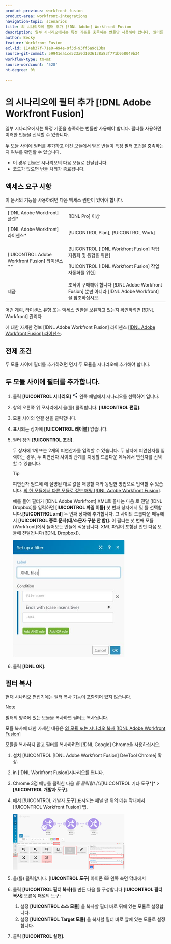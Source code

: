 ```yaml
---
product-previous: workfront-fusion
product-area: workfront-integrations
navigation-topic: scenarios
title: 의 시나리오에 필터 추가 [!DNL Adobe] Workfront Fusion
description: 일부 시나리오에서는 특정 기준을 충족하는 번들만 사용해야 합니다. 필터를 사용하면 이러한 번들을 선택할 수 있습니다.
author: Becky
feature: Workfront Fusion
exl-id: 114ab37f-71e0-494e-9f3d-93ff5a9d13ba
source-git-commit: 59941ea1ce523a0d1036138a83f771b058049b34
workflow-type: tm+mt
source-wordcount: '528'
ht-degree: 0%

---
```


# 의 시나리오에 필터 추가 [!DNL Adobe Workfront Fusion]

일부 시나리오에서는 특정 기준을 충족하는 번들만 사용해야 합니다. 필터를 사용하면 이러한 번들을 선택할 수 있습니다.

<!--

For example, you could create a scenario with the [!UICONTROL Watch records] trigger for [!DNL Salesforce] to capture only records containing a specific word written by a specific author.

-->

두 모듈 사이에 필터를 추가하고 이전 모듈에서 받은 번들이 특정 필터 조건을 충족하는지 여부를 확인할 수 있습니다.

* 이 경우 번들은 시나리오의 다음 모듈로 전달됩니다.
* 코드가 없으면 번들 처리가 종료됩니다.

## 액세스 요구 사항

이 문서의 기능을 사용하려면 다음 액세스 권한이 있어야 합니다.

<table style="table-layout:auto">
 <col> 
 <col> 
 <tbody> 
  <tr> 
    <td role="rowheader">[!DNL Adobe Workfront] 플랜*</td> 
   <td> <p>[!DNL Pro] 이상</p> </td> 
  </tr> 
  <tr data-mc-conditions=""> 
   <td role="rowheader">[!DNL Adobe Workfront] 라이센스*</td> 
   <td> <p>[!UICONTROL Plan], [!UICONTROL Work]</p> </td> 
  </tr> 
  <tr> 
   <td role="rowheader">[!UICONTROL Adobe Workfront Fusion] 라이센스**</td> 
  <td> <p>[!UICONTROL [!DNL Workfront Fusion] 작업 자동화 및 통합을 위한] </p><p>[!UICONTROL [!DNL Workfront Fusion] 작업 자동화를 위한] </p>  </td>    </tr> 
  </tr> 
  <tr> 
   <td role="rowheader">제품</td> 
   <td>조직이 구매해야 합니다 [!DNL Adobe Workfront Fusion] 뿐만 아니라 [!DNL Adobe Workfront] 을 참조하십시오.</td> 
  </tr> 
 </tbody> 
</table>

어떤 계획, 라이센스 유형 또는 액세스 권한을 보유하고 있는지 확인하려면 [!DNL Workfront] 관리자

에 대한 자세한 정보 [!DNL Adobe Workfront Fusion] 라이센스 [[!DNL Adobe Workfront Fusion] 라이선스](../../workfront-fusion/get-started/license-automation-vs-integration.md).

## 전제 조건

두 모듈 사이에 필터를 추가하려면 먼저 두 모듈을 시나리오에 추가해야 합니다.

## 두 모듈 사이에 필터를 추가합니다.

1. 클릭 **[!UICONTROL 시나리오]** ![](assets/scenarios-icon.png) 왼쪽 패널에서 시나리오를 선택하여 엽니다.
1. 창의 오른쪽 위 모서리에서 을(를) 클릭합니다. **[!UICONTROL 편집]**.
1. 모듈 사이의 연결 선을 클릭합니다.
1. 표시되는 상자에 **[!UICONTROL 레이블]** 없습니다.
1. 필터 정의 **[!UICONTROL 조건]**.

   두 상자에 1개 또는 2개의 피연산자를 입력할 수 있습니다. 두 상자에 피연산자를 입력하는 경우, 두 피연산자 사이의 관계를 지정할 드롭다운 메뉴에서 연산자를 선택할 수 있습니다.

   >[!TIP]
   >
   >피연산자 필드에 에 설명된 대로 값을 매핑할 때와 동일한 방법으로 입력할 수 있습니다. [의 한 모듈에서 다른 모듈로 정보 매핑 [!DNL Adobe Workfront Fusion]](../../workfront-fusion/mapping/map-information-between-modules.md).

   예를 들어 필터가 [!DNL Adobe Workfront] XML로 끝나는 다음 로 전달 [!DNL Dropbox]를 입력하면 **[!UICONTROL 파일 이름]** 첫 번째 상자에서 및 를 선택합니다.**[!UICONTROL xml]** 두 번째 상자에 추가합니다. 그 사이의 드롭다운 메뉴에서 **[!UICONTROL 종료 문자(대/소문자 구분 안 함)]**. 이 필터는 첫 번째 모듈(Workfront)에서 들어오는 번들에 적용됩니다. XML 파일이 포함된 번만 다음 모듈에 전달됩니다([!DNL Dropbox]).

   ![](assets/set-up-filter-box-350x368.jpg)

1. 클릭 **[!DNL OK]**.

## 필터 복사

현재 시나리오 편집기에는 필터 복사 기능이 포함되어 있지 않습니다.

>[!NOTE]
>
>필터의 양쪽에 있는 모듈을 복사하면 필터도 복사됩니다.
>
>모듈 복사에 대한 자세한 내용은 [의 모듈 또는 시나리오 복사 [!DNL Adobe Workfront Fusion]](../../workfront-fusion/scenarios/copy-modules-or-scenarios.md)

모듈을 복사하지 않고 필터를 복사하려면 [!DNL Google] Chrome을 사용하십시오.

1. 설치 [!UICONTROL [!DNL Adobe Workfront Fusion] DevTool Chrome] 확장.
1. in [!DNL Workfront Fusion]시나리오를 엽니다.
1. Chrome 3점 메뉴를 클릭한 다음 *를 클릭합니다&#x200B;*[!UICONTROL 기타 도구*]* > **[!UICONTROL 개발자 도구]**.

1. 에서 [!UICONTROL 개발자 도구] 표시되는 패널 맨 위의 메뉴 막대에서 [!UICONTROL Workfront Fusion] 탭.

   ![](assets/copy-a-filter-350x174.png)

1. 을(를) 클릭합니다. **[!UICONTROL 도구]** 아이콘 ![](assets/devtools-tools-icon.png) 왼쪽 측면 막대에서

1. 클릭 **[!UICONTROL 필터 복사]**&#x200B;를 만든 다음 를 구성합니다 **[!UICONTROL 필터 복사]** 오른쪽 패널의 도구:

   1. 설정 **[!UICONTROL 소스 모듈]** 을 복사할 필터 바로 뒤에 있는 모듈로 설정합니다.
   1. 설정 **[!UICONTROL Target 모듈]** 을 복사할 필터 바로 앞에 있는 모듈로 설정합니다.

1. 클릭 **[!UICONTROL 실행]**.

